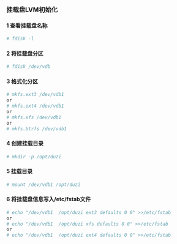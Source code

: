 ### 挂载盘LVM初始化

#### 1 查看挂载盘名称

```bash
# fdisk -l
``` 

#### 2 将挂载盘分区

```bash
# fdisk /dev/vdb
```

#### 3 格式化分区

```bash
# mkfs.ext3 /dev/vdb1
or
# mkfs.ext4 /dev/vdb1
or
# mkfs.xfs /dev/vdb1
or
# mkfs.btrfs /dev/vdb1
```

#### 4 创建挂载目录

```bash
# mkdir -p /opt/duzi
```

#### 5 挂载目录

```bash
# mount /dev/vdb1 /opt/duzi
``` 

#### 6 将挂载盘信息写入/etc/fstab文件

```bash
# echo "/dev/vdb1  /opt/duzi ext3 defaults 0 0" >>/etc/fstab
or
# echo "/dev/vdb1  /opt/duzi xfs defaults 0 0" >>/etc/fstab
or
# echo "/dev/vdb1  /opt/duzi ext4 defaults 0 0" >>/etc/fstab
```